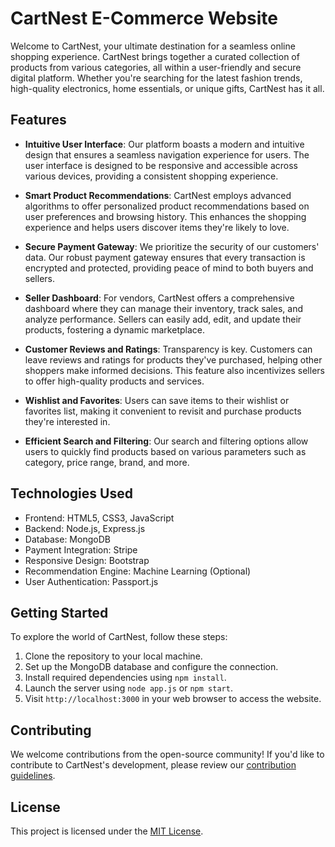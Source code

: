 # CartNest E-Commerce Website

Welcome to CartNest, your ultimate destination for a seamless online shopping experience. CartNest brings together a curated collection of products from various categories, all within a user-friendly and secure digital platform. Whether you're searching for the latest fashion trends, high-quality electronics, home essentials, or unique gifts, CartNest has it all.

## Features

- **Intuitive User Interface**: Our platform boasts a modern and intuitive design that ensures a seamless navigation experience for users. The user interface is designed to be responsive and accessible across various devices, providing a consistent shopping experience.

- **Smart Product Recommendations**: CartNest employs advanced algorithms to offer personalized product recommendations based on user preferences and browsing history. This enhances the shopping experience and helps users discover items they're likely to love.

- **Secure Payment Gateway**: We prioritize the security of our customers' data. Our robust payment gateway ensures that every transaction is encrypted and protected, providing peace of mind to both buyers and sellers.

- **Seller Dashboard**: For vendors, CartNest offers a comprehensive dashboard where they can manage their inventory, track sales, and analyze performance. Sellers can easily add, edit, and update their products, fostering a dynamic marketplace.

- **Customer Reviews and Ratings**: Transparency is key. Customers can leave reviews and ratings for products they've purchased, helping other shoppers make informed decisions. This feature also incentivizes sellers to offer high-quality products and services.

- **Wishlist and Favorites**: Users can save items to their wishlist or favorites list, making it convenient to revisit and purchase products they're interested in.

- **Efficient Search and Filtering**: Our search and filtering options allow users to quickly find products based on various parameters such as category, price range, brand, and more.

## Technologies Used

- Frontend: HTML5, CSS3, JavaScript
- Backend: Node.js, Express.js
- Database: MongoDB
- Payment Integration: Stripe
- Responsive Design: Bootstrap
- Recommendation Engine: Machine Learning (Optional)
- User Authentication: Passport.js

## Getting Started

To explore the world of CartNest, follow these steps:

1. Clone the repository to your local machine.
2. Set up the MongoDB database and configure the connection.
3. Install required dependencies using `npm install`.
4. Launch the server using `node app.js` or `npm start`.
5. Visit `http://localhost:3000` in your web browser to access the website.

## Contributing

We welcome contributions from the open-source community! If you'd like to contribute to CartNest's development, please review our [contribution guidelines](CONTRIBUTING.md).

## License

This project is licensed under the [MIT License](LICENSE).

